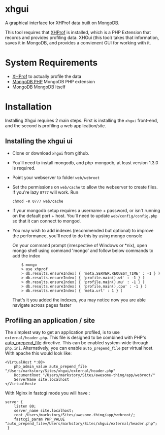 xhgui
=====

A graphical interface for XHProf data built on MongoDB.

This tool requires that [XHProf](http://pecl.php.net/package/xhprof) is installed, which is a PHP Extension that records and provides profiling data. XHGui (this tool) takes that information, saves it in MongoDB, and provides a convienent GUI for working with it.


System Requirements
===================

 * [XHProf](http://pecl.php.net/package/xhprof) to actually profile the data
 * [MongoDB PHP](http://pecl.php.net/package/mongo) MongoDB PHP extension
 * [MongoDB](http://www.mongodb.org/) MongoDB Itself


Installation
============

Installing Xhgui requires 2 main steps. First is installing the `xhgui` front-end, and the second is profiling a web application/site.


Installing the xhgui ui
-----------------------

* Clone or download `xhgui` from github.
* You'll need to install mongodb, and php-mongodb, at least version 1.3.0 is required.
* Point your webserver to folder `web/webroot` 
* Set the permissions on `web/cache` to allow the webserver to create files.
  If you're lazy `0777` will work. Run

      chmod -R 0777 web/cache

* If your mongodb setup requires a username + password, or isn't running on the default port + host.
  You'll need to update `web/config/config.php` so that it can connect to mongod.
* You may wish to add indexes (recommended but optional) to improve the performance, you'll need to do this by using mongo console
  
  On your command prompt (irrespective of Windows or \*nix), open mongo shell using command 'mongo' and follow below commands to add the index

		  $ mongo
		  > use xhprof
		  > db.results.ensureIndex( { 'meta.SERVER.REQUEST_TIME' : -1 } )
		  > db.results.ensureIndex( { 'profile.main().wt' : -1 } )
		  > db.results.ensureIndex( { 'profile.main().mu' : -1 } )
		  > db.results.ensureIndex( { 'profile.main().cpu' : -1 } )
		  > db.results.ensureIndex( { 'meta.url' : 1 } )
  
  That's it you added the indexes, you may notice now you are able navigate across pages faster

Profiling an application / site
-------------------------------

The simplest way to get an application profiled, is to use `external/header.php`.
This file is designed to be combined with PHP's [auto_prepend_file](http://www.php.net/manual/en/ini.core.php#ini.auto-prepend-file)
directive. This can be enabled system-wide through `php.ini`. Alternatively, you can enable
`auto_prepend_file` per virtual host. With apache this would look like:

    <VirtualHost *:80>
        php_admin_value auto_prepend_file "/Users/markstory/Sites/xhgui/external/header.php"
        DocumentRoot "/Users/markstory/Sites/awesome-thing/app/webroot/"
        ServerName site.localhost
    </VirtualHost>
    
With Nginx in fastcgi mode you will have :

    server {
    	listen 80;
    	server_name site.localhost;
    	root /Users/markstory/Sites/awesome-thing/app/webroot/;
        fastcgi_param PHP_VALUE "auto_prepend_file=/Users/markstory/Sites/xhgui/external/header.php";
     }



